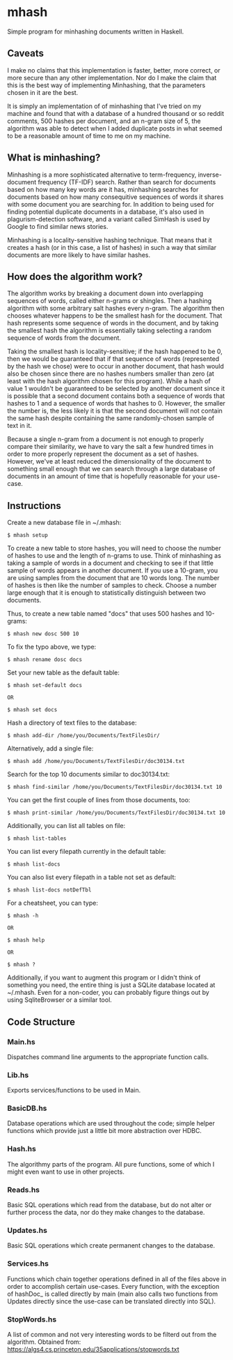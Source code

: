 # mhash 

Simple program for minhashing documents written in Haskell.

## Caveats

I make no claims that this implementation is faster, better, more
correct, or more  secure than any other implementation.  Nor do I
make  the  claim  that  this  is the  best  way  of  implementing
Minhashing, that the parameters chosen in it are the best.

It is simply  an implementation of of minhashing  that I've tried
on  my machine  and  found  that with  a  database  of a  hundred
thousand or so  reddit comments, 500 hashes per  document, and an
n-gram size of  5, the algorithm was able to  detect when I added
duplicate posts in what seemed to  be a reasonable amount of time
to me on my machine.

## What is minhashing?

Minhashing is a more sophisticated alternative to term-frequency,
inverse-document  frequency (TF-IDF)  search. Rather  than search
for documents based on how many  key words are it has, minhashing
searches for  documents based on how  many consequitive sequences
of words it  shares with some document you are  searching for. In
addition to being used  for finding potential duplicate documents
in a  database, it's  also used in  plagurism-detection software,
and a  variant called SimHash is  used by Google to  find similar
news stories.

Minhashing is a locality-sensitive  hashing technique. That means
that it  creates a hash  (or in this case,  a list of  hashes) in
such a way that similar documents are more likely to have similar
hashes.

## How does the algorithm work?

The algorithm works by breaking  a document down into overlapping
sequences of  words, called  either n-grams  or shingles.  Then a
hashing algorithm  with some arbitrary salt  hashes every n-gram.
The algorithm  then chooses whatever  happens to be  the smallest
hash  for the  document. That  hash represents  some sequence  of
words  in the  document,  and  by taking  the  smallest hash  the
algorithm is  essentially taking  selecting a random  sequence of
words from the document.

Taking  the  smallest hash  is  locality-sensitive;  if the  hash
happened  to be  0,  then we  would be  guaranteed  that if  that
sequence  of words  (represented by  the hash  we chose)  were to
occur in another  document, that hash would also  be chosen since
there are no hashes numbers smaller  than zero (at least with the
hash algorithm chosen for this program).  While a hash of value 1
wouldn't be guaranteed  to be selected by  another document since
it is possible that a second document contains both a sequence of
words that hashes to 1 and a  sequence of words that hashes to 0.
However, the  smaller the number is,  the less likely it  is that
the  second  document will  not  contain  the same  hash  despite
containing the same randomly-chosen sample of text in it.

Because a single n-gram from a document is not enough to properly
compare their similarity, we have to  vary the salt a few hundred
times in order  to more properly represent the document  as a set
of hashes. However, we've at  least reduced the dimensionality of
the document to something small enough that we can search through
a  large database  of  documents in  an amount  of  time that  is
hopefully reasonable for your use-case.

## Instructions

Create a new database file in ~/.mhash:

    $ mhash setup                 


To create  a new table to  store hashes, you will  need to choose
the number  of hashes to  use and the  length of n-grams  to use.
Think of minhashing as taking a sample of words in a document and
checking to see if that little sample of words appears in another
document. If  you use a 10-gram,  you are using samples  from the
document that  are 10 words  long. The  number of hashes  is then
like the number of samples to check. Choose a number large enough
that  it  is  enough  to statistically  distinguish  between  two
documents.

Thus, to create  a new table named \"docs\" that  uses 500 hashes
and 10-grams:


    $ mhash new dosc 500 10


To fix the typo above, we type:

    $ mhash rename dosc docs


Set your new table as the default table:

    $ mhash set-default docs

    OR

    $ mhash set docs


Hash a directory of text files to the database:

    $ mhash add-dir /home/you/Documents/TextFilesDir/


Alternatively, add a single file:

    $ mhash add /home/you/Documents/TextFilesDir/doc30134.txt


Search for the top 10 documents similar to doc30134.txt:

    $ mhash find-similar /home/you/Documents/TextFilesDir/doc30134.txt 10


You can get the first couple of lines from those documents, too:

    $ mhash print-similar /home/you/Documents/TextFilesDir/doc30134.txt 10


Additionally, you can list all tables on file:

    $ mhash list-tables


You can list every filepath currently in the default table:

    $ mhash list-docs


You can also list every filepath in a table not set as default:

    $ mhash list-docs notDefTbl


For a cheatsheet, you can type:

    $ mhash -h

    OR

    $ mhash help

    OR

    $ mhash ?


Additionally, if  you want  to augment this  program or  I didn't
think of  something you need, the  entire thing is just  a SQLite
database  located at  ~/.mhash.  Even for  a  non-coder, you  can
probably figure  things out by  using SqliteBrowser or  a similar
tool.

## Code Structure

### Main.hs

Dispatches  command line  arguments to  the appropriate  function
calls.

### Lib.hs

Exports services/functions to be used in Main.

### BasicDB.hs

Database operations  which are  used throughout the  code; simple
helper functions which provide just a little bit more abstraction
over HDBC.

### Hash.hs

The algorithmy parts of the  program. All pure functions, some of
which I might even want to use in other projects.

### Reads.hs

Basic SQL  operations which  read from the  database, but  do not
alter or  further process the data,  nor do they make  changes to
the database.

### Updates.hs

Basic  SQL  operations  which  create permanent  changes  to  the
database.

### Services.hs

Functions which chain  together operations defined in  all of the
files  above  in order  to  accomplish  certain use-cases.  Every
function, with  the exception of  hashDoc_ is called  directly by
main (main also  calls two functions from  Updates directly since
the use-case can be translated directly into SQL).

### StopWords.hs

A list of common and not very interesting words to be filterd out
from the algorithm. Obtained from:
    https://algs4.cs.princeton.edu/35applications/stopwords.txt
